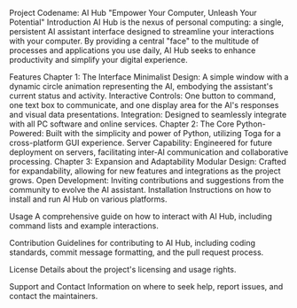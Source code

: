Project Codename: AI Hub
"Empower Your Computer, Unleash Your Potential"
Introduction
AI Hub is the nexus of personal computing: a single, persistent AI assistant interface designed to streamline your interactions with your computer. By providing a central "face" to the multitude of processes and applications you use daily, AI Hub seeks to enhance productivity and simplify your digital experience.

Features
Chapter 1: The Interface
Minimalist Design: A simple window with a dynamic circle animation representing the AI, embodying the assistant's current status and activity.
Interactive Controls: One button to command, one text box to communicate, and one display area for the AI's responses and visual data presentations.
Integration: Designed to seamlessly integrate with all PC software and online services.
Chapter 2: The Core
Python-Powered: Built with the simplicity and power of Python, utilizing Toga for a cross-platform GUI experience.
Server Capability: Engineered for future deployment on servers, facilitating inter-AI communication and collaborative processing.
Chapter 3: Expansion and Adaptability
Modular Design: Crafted for expandability, allowing for new features and integrations as the project grows.
Open Development: Inviting contributions and suggestions from the community to evolve the AI assistant.
Installation
Instructions on how to install and run AI Hub on various platforms.

Usage
A comprehensive guide on how to interact with AI Hub, including command lists and example interactions.

Contribution
Guidelines for contributing to AI Hub, including coding standards, commit message formatting, and the pull request process.

License
Details about the project's licensing and usage rights.

Support and Contact
Information on where to seek help, report issues, and contact the maintainers.
